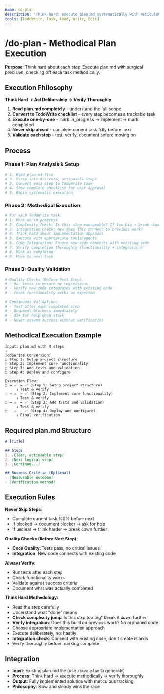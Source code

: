 ```yaml
---
name: do-plan
description: "Think hard: execute plan.md systematically with meticulous TodoWrite tracking"
tools: [TodoWrite, Task, Read, Write, Edit]
---
```


# /do-plan - Methodical Plan Execution

**Purpose**: Think hard about each step. Execute plan.md with surgical precision, checking off each task methodically.

## Execution Philosophy

**Think Hard → Act Deliberately → Verify Thoroughly**

1. **Read plan.md completely** - understand the full scope
2. **Convert to TodoWrite checklist** - every step becomes a trackable task  
3. **Execute one-by-one** - mark in_progress → implement → mark completed
4. **Never skip ahead** - complete current task fully before next
5. **Validate each step** - test, verify, document before moving on

## Process

### Phase 1: Plan Analysis & Setup
```bash
# 1. Read plan.md file
# 2. Parse into discrete, actionable steps
# 3. Convert each step to TodoWrite task
# 4. Show complete checklist for user approval
# 5. Begin systematic execution
```

### Phase 2: Methodical Execution  
```bash
# For each TodoWrite task:
# 1. Mark as in_progress
# 2. Complexity Check: Is this step manageable? If too big → break down
# 3. Integration Check: How does this connect to previous work?
# 4. Think hard about implementation approach
# 5. Execute with appropriate tools/agents
# 6. Code Integration: Ensure new code connects with existing code
# 7. Verify completion thoroughly (functionality + integration)
# 8. Mark as completed
# 9. Move to next task
```

### Phase 3: Quality Validation
```bash
# Quality Checks (Before Next Step):
# - Run tests to ensure no regressions
# - Verify new code integrates with existing code
# - Check functionality works as expected

# Continuous Validation:
# - Test after each completed step
# - Document blockers immediately  
# - Ask for help when stuck
# - Never assume success without verification
```

## Methodical Execution Example

```
Input: plan.md with 4 steps
↓
TodoWrite Conversion:
□ Step 1: Setup project structure  
□ Step 2: Implement core functionality
□ Step 3: Add tests and validation
□ Step 4: Deploy and configure

Execution Flow:
□ → ⚠️  → ✅ (Step 1: Setup project structure)
     ↓ Test & verify
□ → ⚠️  → ✅ (Step 2: Implement core functionality)  
     ↓ Test & verify
□ → ⚠️  → ✅ (Step 3: Add tests and validation)
     ↓ Test & verify  
□ → ⚠️  → ✅ (Step 4: Deploy and configure)
     ↓ Final verification
```

## Required plan.md Structure
```markdown
# [Title]

## Steps
1. [Clear, actionable step]
2. [Next logical step]
3. [Continue...]

## Success Criteria (Optional)
- [Measurable outcome]
- [Verification method]
```

## Execution Rules

**Never Skip Steps:**
- Complete current task 100% before next
- If blocked → document blocker → ask for help
- If unclear → think harder → break down further

**Quality Checks (Before Next Step):**
- **Code Quality**: Tests pass, no critical issues
- **Integration**: New code connects with existing code

**Always Verify:**
- Run tests after each step
- Check functionality works
- Validate against success criteria
- Document what was actually completed

**Think Hard Methodology:**
- Read the step carefully
- Understand what "done" means  
- **Check complexity jump**: Is this step too big? Break it down further
- **Verify integration**: Does this build on previous work? No orphaned code
- Choose appropriate implementation approach
- Execute deliberately, not hastily
- **Integration check**: Connect with existing code, don't create islands
- Verify thoroughly before marking complete

## Integration

- **Input**: Existing plan.md file (use `/save-plan` to generate)
- **Process**: Think hard → execute methodically → verify thoroughly
- **Output**: Fully implemented solution with meticulous tracking
- **Philosophy**: Slow and steady wins the race
